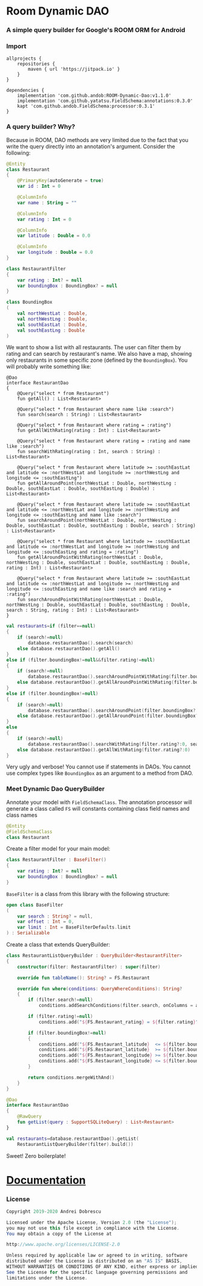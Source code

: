 # Room Dynamic DAO

### A simple query builder for Google's ROOM ORM for Android

### Import

```
allprojects {
    repositories {
        maven { url 'https://jitpack.io' }
    }
}
```
```
dependencies {
    implementation 'com.github.andob:ROOM-Dynamic-Dao:v1.1.0'
    implementation 'com.github.yatatsu.FieldSchema:annotations:0.3.0'
    kapt 'com.github.andob.FieldSchema:processor:0.3.1'
}
```

### A query builder? Why?

Because in ROOM, DAO methods are very limited due to the fact that you write the query directly into an annotation's argument. Consider the following:

```kotlin
@Entity
class Restaurant
{
    @PrimaryKey(autoGenerate = true)
    var id : Int = 0

    @ColumnInfo
    var name : String = ""

    @ColumnInfo
    var rating : Int = 0

    @ColumnInfo
    var latitude : Double = 0.0

    @ColumnInfo
    var longitude : Double = 0.0
}
```

```kotlin
class RestaurantFilter
{
    var rating : Int? = null
    var boundingBox : BoundingBox? = null
}
```

```kotlin
class BoundingBox
(
    val northWestLat : Double,
    val northWestLng : Double,
    val southEastLat : Double,
    val southEastLng : Double
)
```

We want to show a list with all restaurants. The user can filter them by rating and can search by restaurant's name. We also have a map, showing only restaurants in some specific zone (defined by the ``BoundingBox``). You will probably write something like:

```kolin
@Dao
interface RestaurantDao
{
    @Query("select * from Restaurant")
    fun getAll() : List<Restaurant>

    @Query("select * from Restaurant where name like :search")
    fun search(search : String) : List<Restaurant>

    @Query("select * from Restaurant where rating = :rating")
    fun getAllWithRating(rating : Int) : List<Restaurant>

    @Query("select * from Restaurant where rating = :rating and name like :search")
    fun searchWithRating(rating : Int, search : String) : List<Restaurant>

    @Query("select * from Restaurant where latitude >= :southEastLat and latitude <= :northWestLat and longitude >= :northWestLng and longitude <= :southEastLng")
    fun getAllAroundPoint(northWestLat : Double, northWestLng : Double, southEastLat : Double, southEastLng : Double) : List<Restaurant>

    @Query("select * from Restaurant where latitude >= :southEastLat and latitude <= :northWestLat and longitude >= :northWestLng and longitude <= :southEastLng and name like :search")
    fun searchAroundPoint(northWestLat : Double, northWestLng : Double, southEastLat : Double, southEastLng : Double, search : String) : List<Restaurant>

    @Query("select * from Restaurant where latitude >= :southEastLat and latitude <= :northWestLat and longitude >= :northWestLng and longitude <= :southEastLng and rating = :rating")
    fun getAllAroundPointWithRating(northWestLat : Double, northWestLng : Double, southEastLat : Double, southEastLng : Double, rating : Int) : List<Restaurant>

    @Query("select * from Restaurant where latitude >= :southEastLat and latitude <= :northWestLat and longitude >= :northWestLng and longitude <= :southEastLng and name like :search and rating = :rating")
    fun searchAroundPointWithRating(northWestLat : Double, northWestLng : Double, southEastLat : Double, southEastLng : Double, search : String, rating : Int) : List<Restaurant>
}
```

```kotlin
val restaurants=if (filter==null)
{
    if (search!=null)
        database.restaurantDao().search(search)
    else database.restaurantDao().getAll()
}
else if (filter.boundingBox!=null&&filter.rating!=null)
{
    if (search!=null)
        database.restaurantDao().searchAroundPointWithRating(filter.boundingBox?.northWestLat?:0.0, filter.boundingBox?.northWestLng?:0.0, filter.boundingBox?.southEastLat?:0.0, filter.boundingBox?.southEastLng?:0.0, search, filter.rating?:0)
    else database.restaurantDao().getAllAroundPointWithRating(filter.boundingBox?.northWestLat?:0.0, filter.boundingBox?.northWestLng?:0.0, filter.boundingBox?.southEastLat?:0.0, filter.boundingBox?.southEastLng?:0.0, filter.rating?:0)
}
else if (filter.boundingBox!=null)
{
    if (search!=null)
        database.restaurantDao().searchAroundPoint(filter.boundingBox?.northWestLat?:0.0, filter.boundingBox?.northWestLng?:0.0, filter.boundingBox?.southEastLat?:0.0, filter.boundingBox?.southEastLng?:0.0, search)
    else database.restaurantDao().getAllAroundPoint(filter.boundingBox?.northWestLat?:0.0, filter.boundingBox?.northWestLng?:0.0, filter.boundingBox?.southEastLat?:0.0, filter.boundingBox?.southEastLng?:0.0)
}
else
{
    if (search!=null)
        database.restaurantDao().searchWithRating(filter.rating?:0, search)
    else database.restaurantDao().getAllWithRating(filter.rating?:0)
}
```

Very ugly and verbose! You cannot use if statements in DAOs. You cannot use complex types like ``BoundingBox`` as an argument to a method from DAO.

### Meet Dynamic Dao QueryBuilder

Annotate your model with ``FieldSchemaClass``. The annotation processor will generate a class called ``FS`` will constants containing class field names and class names

```kotlin
@Entity
@FieldSchemaClass
class Restaurant
``` 

Create a filter model for your main model:

```kotlin
class RestaurantFilter : BaseFilter()
{
    var rating : Int? = null
    var boundingBox : BoundingBox? = null
}
```

``BaseFilter`` is a class from this library with the following structure:

```kotlin
open class BaseFilter
(
    var search : String? = null,
    var offset : Int = 0,
    var limit : Int = BaseFilterDefaults.limit
) : Serializable
```

Create a class that extends QueryBuilder:

```kotlin
class RestaurantListQueryBuilder : QueryBuilder<RestaurantFilter>
{
    constructor(filter: RestaurantFilter) : super(filter)

    override fun tableName(): String? = FS.Restaurant

    override fun where(conditions: QueryWhereConditions): String?
    {
        if (filter.search!=null)
            conditions.addSearchConditions(filter.search, onColumns = arrayOf(FS.Restaurant_name))

        if (filter.rating!=null)
            conditions.add("${FS.Restaurant_rating} = ${filter.rating}")

        if (filter.boundingBox!=null)
        {
            conditions.add("${FS.Restaurant_latitude}  <= ${filter.boundingBox?.northWestLat}")
            conditions.add("${FS.Restaurant_latitude}  >= ${filter.boundingBox?.southEastLat}")
            conditions.add("${FS.Restaurant_longitude} >= ${filter.boundingBox?.northWestLng}")
            conditions.add("${FS.Restaurant_longitude} <= ${filter.boundingBox?.southEastLng}")
        }

        return conditions.mergeWithAnd()
    }
}
```

```kotlin
@Dao
interface RestaurantDao
{
    @RawQuery
    fun getList(query : SupportSQLiteQuery) : List<Restaurant>
}
```

```kotlin
val restaurants=database.restaurantDao().getList(
	RestaurantListQueryBuilder(filter).build())
```

Sweet! Zero boilerplate!

# [Documentation](https://github.com/andob/ROOM-Dynamic-Dao/blob/master/DOCUMENTATION.md)

### License

```java
Copyright 2019-2020 Andrei Dobrescu

Licensed under the Apache License, Version 2.0 (the "License");
you may not use this file except in compliance with the License.
You may obtain a copy of the License at

http://www.apache.org/licenses/LICENSE-2.0

Unless required by applicable law or agreed to in writing, software
distributed under the License is distributed on an "AS IS" BASIS,
WITHOUT WARRANTIES OR CONDITIONS OF ANY KIND, either express or implied.
See the License for the specific language governing permissions and
limitations under the License.
```

